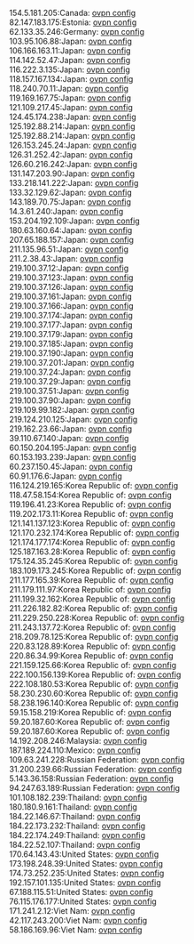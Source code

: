 154.5.181.205:Canada: [ovpn config](vpn/154_5_181_205.ovpn)  
82.147.183.175:Estonia: [ovpn config](vpn/82_147_183_175.ovpn)  
62.133.35.246:Germany: [ovpn config](vpn/62_133_35_246.ovpn)  
103.95.106.88:Japan: [ovpn config](vpn/103_95_106_88.ovpn)  
106.166.163.11:Japan: [ovpn config](vpn/106_166_163_11.ovpn)  
114.142.52.47:Japan: [ovpn config](vpn/114_142_52_47.ovpn)  
116.222.3.135:Japan: [ovpn config](vpn/116_222_3_135.ovpn)  
118.157.167.134:Japan: [ovpn config](vpn/118_157_167_134.ovpn)  
118.240.70.11:Japan: [ovpn config](vpn/118_240_70_11.ovpn)  
119.169.167.75:Japan: [ovpn config](vpn/119_169_167_75.ovpn)  
121.109.217.45:Japan: [ovpn config](vpn/121_109_217_45.ovpn)  
124.45.174.238:Japan: [ovpn config](vpn/124_45_174_238.ovpn)  
125.192.88.214:Japan: [ovpn config](vpn/125_192_88_214.ovpn)  
125.192.88.214:Japan: [ovpn config](vpn/125_192_88_214.ovpn)  
126.153.245.24:Japan: [ovpn config](vpn/126_153_245_24.ovpn)  
126.31.252.42:Japan: [ovpn config](vpn/126_31_252_42.ovpn)  
126.60.216.242:Japan: [ovpn config](vpn/126_60_216_242.ovpn)  
131.147.203.90:Japan: [ovpn config](vpn/131_147_203_90.ovpn)  
133.218.141.222:Japan: [ovpn config](vpn/133_218_141_222.ovpn)  
133.32.129.62:Japan: [ovpn config](vpn/133_32_129_62.ovpn)  
143.189.70.75:Japan: [ovpn config](vpn/143_189_70_75.ovpn)  
14.3.61.240:Japan: [ovpn config](vpn/14_3_61_240.ovpn)  
153.204.192.109:Japan: [ovpn config](vpn/153_204_192_109.ovpn)  
180.63.160.64:Japan: [ovpn config](vpn/180_63_160_64.ovpn)  
207.65.188.157:Japan: [ovpn config](vpn/207_65_188_157.ovpn)  
211.135.96.51:Japan: [ovpn config](vpn/211_135_96_51.ovpn)  
211.2.38.43:Japan: [ovpn config](vpn/211_2_38_43.ovpn)  
219.100.37.12:Japan: [ovpn config](vpn/219_100_37_12.ovpn)  
219.100.37.123:Japan: [ovpn config](vpn/219_100_37_123.ovpn)  
219.100.37.126:Japan: [ovpn config](vpn/219_100_37_126.ovpn)  
219.100.37.161:Japan: [ovpn config](vpn/219_100_37_161.ovpn)  
219.100.37.166:Japan: [ovpn config](vpn/219_100_37_166.ovpn)  
219.100.37.174:Japan: [ovpn config](vpn/219_100_37_174.ovpn)  
219.100.37.177:Japan: [ovpn config](vpn/219_100_37_177.ovpn)  
219.100.37.179:Japan: [ovpn config](vpn/219_100_37_179.ovpn)  
219.100.37.185:Japan: [ovpn config](vpn/219_100_37_185.ovpn)  
219.100.37.190:Japan: [ovpn config](vpn/219_100_37_190.ovpn)  
219.100.37.201:Japan: [ovpn config](vpn/219_100_37_201.ovpn)  
219.100.37.24:Japan: [ovpn config](vpn/219_100_37_24.ovpn)  
219.100.37.29:Japan: [ovpn config](vpn/219_100_37_29.ovpn)  
219.100.37.51:Japan: [ovpn config](vpn/219_100_37_51.ovpn)  
219.100.37.90:Japan: [ovpn config](vpn/219_100_37_90.ovpn)  
219.109.99.182:Japan: [ovpn config](vpn/219_109_99_182.ovpn)  
219.124.210.125:Japan: [ovpn config](vpn/219_124_210_125.ovpn)  
219.162.23.66:Japan: [ovpn config](vpn/219_162_23_66.ovpn)  
39.110.67.140:Japan: [ovpn config](vpn/39_110_67_140.ovpn)  
60.150.204.195:Japan: [ovpn config](vpn/60_150_204_195.ovpn)  
60.153.193.239:Japan: [ovpn config](vpn/60_153_193_239.ovpn)  
60.237.150.45:Japan: [ovpn config](vpn/60_237_150_45.ovpn)  
60.91.176.6:Japan: [ovpn config](vpn/60_91_176_6.ovpn)  
116.124.219.165:Korea Republic of: [ovpn config](vpn/116_124_219_165.ovpn)  
118.47.58.154:Korea Republic of: [ovpn config](vpn/118_47_58_154.ovpn)  
119.196.41.23:Korea Republic of: [ovpn config](vpn/119_196_41_23.ovpn)  
119.202.173.11:Korea Republic of: [ovpn config](vpn/119_202_173_11.ovpn)  
121.141.137.123:Korea Republic of: [ovpn config](vpn/121_141_137_123.ovpn)  
121.170.232.174:Korea Republic of: [ovpn config](vpn/121_170_232_174.ovpn)  
121.174.177.174:Korea Republic of: [ovpn config](vpn/121_174_177_174.ovpn)  
125.187.163.28:Korea Republic of: [ovpn config](vpn/125_187_163_28.ovpn)  
175.124.35.245:Korea Republic of: [ovpn config](vpn/175_124_35_245.ovpn)  
183.109.173.245:Korea Republic of: [ovpn config](vpn/183_109_173_245.ovpn)  
211.177.165.39:Korea Republic of: [ovpn config](vpn/211_177_165_39.ovpn)  
211.179.111.97:Korea Republic of: [ovpn config](vpn/211_179_111_97.ovpn)  
211.199.32.162:Korea Republic of: [ovpn config](vpn/211_199_32_162.ovpn)  
211.226.182.82:Korea Republic of: [ovpn config](vpn/211_226_182_82.ovpn)  
211.229.250.228:Korea Republic of: [ovpn config](vpn/211_229_250_228.ovpn)  
211.243.137.72:Korea Republic of: [ovpn config](vpn/211_243_137_72.ovpn)  
218.209.78.125:Korea Republic of: [ovpn config](vpn/218_209_78_125.ovpn)  
220.83.128.89:Korea Republic of: [ovpn config](vpn/220_83_128_89.ovpn)  
220.86.34.99:Korea Republic of: [ovpn config](vpn/220_86_34_99.ovpn)  
221.159.125.66:Korea Republic of: [ovpn config](vpn/221_159_125_66.ovpn)  
222.100.156.139:Korea Republic of: [ovpn config](vpn/222_100_156_139.ovpn)  
222.108.180.53:Korea Republic of: [ovpn config](vpn/222_108_180_53.ovpn)  
58.230.230.60:Korea Republic of: [ovpn config](vpn/58_230_230_60.ovpn)  
58.238.196.140:Korea Republic of: [ovpn config](vpn/58_238_196_140.ovpn)  
59.15.158.219:Korea Republic of: [ovpn config](vpn/59_15_158_219.ovpn)  
59.20.187.60:Korea Republic of: [ovpn config](vpn/59_20_187_60.ovpn)  
59.20.187.60:Korea Republic of: [ovpn config](vpn/59_20_187_60.ovpn)  
14.192.208.246:Malaysia: [ovpn config](vpn/14_192_208_246.ovpn)  
187.189.224.110:Mexico: [ovpn config](vpn/187_189_224_110.ovpn)  
109.63.241.228:Russian Federation: [ovpn config](vpn/109_63_241_228.ovpn)  
31.200.239.66:Russian Federation: [ovpn config](vpn/31_200_239_66.ovpn)  
5.143.36.158:Russian Federation: [ovpn config](vpn/5_143_36_158.ovpn)  
94.247.63.189:Russian Federation: [ovpn config](vpn/94_247_63_189.ovpn)  
101.108.182.239:Thailand: [ovpn config](vpn/101_108_182_239.ovpn)  
180.180.9.161:Thailand: [ovpn config](vpn/180_180_9_161.ovpn)  
184.22.146.67:Thailand: [ovpn config](vpn/184_22_146_67.ovpn)  
184.22.173.232:Thailand: [ovpn config](vpn/184_22_173_232.ovpn)  
184.22.174.249:Thailand: [ovpn config](vpn/184_22_174_249.ovpn)  
184.22.52.107:Thailand: [ovpn config](vpn/184_22_52_107.ovpn)  
170.64.143.43:United States: [ovpn config](vpn/170_64_143_43.ovpn)  
173.198.248.39:United States: [ovpn config](vpn/173_198_248_39.ovpn)  
174.73.252.235:United States: [ovpn config](vpn/174_73_252_235.ovpn)  
192.157.101.135:United States: [ovpn config](vpn/192_157_101_135.ovpn)  
67.188.115.51:United States: [ovpn config](vpn/67_188_115_51.ovpn)  
76.115.176.177:United States: [ovpn config](vpn/76_115_176_177.ovpn)  
171.241.2.12:Viet Nam: [ovpn config](vpn/171_241_2_12.ovpn)  
42.117.243.200:Viet Nam: [ovpn config](vpn/42_117_243_200.ovpn)  
58.186.169.96:Viet Nam: [ovpn config](vpn/58_186_169_96.ovpn)  
